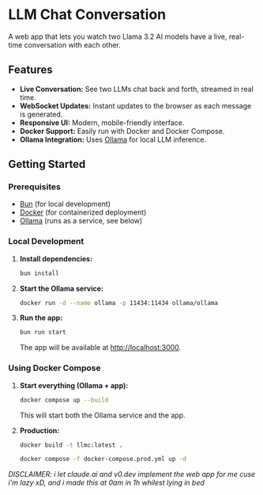 # LLM Chat Conversation

A web app that lets you watch two Llama 3.2 AI models have a live, real-time conversation with each other.

## Features

- **Live Conversation:** See two LLMs chat back and forth, streamed in real time.
- **WebSocket Updates:** Instant updates to the browser as each message is generated.
- **Responsive UI:** Modern, mobile-friendly interface.
- **Docker Support:** Easily run with Docker and Docker Compose.
- **Ollama Integration:** Uses [Ollama](https://ollama.com/) for local LLM inference.

## Getting Started

### Prerequisites

- [Bun](https://bun.sh/) (for local development)
- [Docker](https://www.docker.com/) (for containerized deployment)
- [Ollama](https://ollama.com/) (runs as a service, see below)

### Local Development

1. **Install dependencies:**
    ```sh
    bun install
    ```

2. **Start the Ollama service:**
    ```sh
    docker run -d --name ollama -p 11434:11434 ollama/ollama
    ```

3. **Run the app:**
    ```sh
    bun run start
    ```
    The app will be available at [http://localhost:3000](http://localhost:3000).

### Using Docker Compose

1. **Start everything (Ollama + app):**
    ```sh
    docker compose up --build
    ```
    This will start both the Ollama service and the app.

2. **Production:**
    ```sh
    docker build -t llmc:latest .
    ```
    ```sh
    docker compose -f docker-compose.prod.yml up -d
    ```

*DISCLAIMER: i let claude.ai and v0.dev implement the web app for me cuse i'm lazy xD, and i made this at 0am in 1h whilest lying in bed*